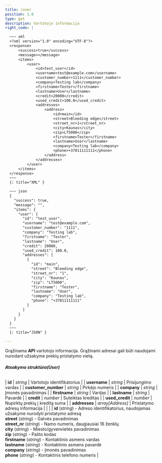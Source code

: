 ```yaml
---
title: /user
position: 1.0
type: get
description: Vartotojo informacija
right_code: |

  ~~~ xml
  <?xml version="1.0" encoding="UTF-8"?>
  <response>
      <success>true</success>
      <message></message>
      <items>
          <user>
              <id>test_user</id>
              <username>test@example.com</username>
              <customer_number>1111</customer_number>
              <company>Testing lab</company>
              <firstname>Tester</firstname>
              <lastname>User</lastname>
              <credit>20000</credit>
              <used_credit>100.0</used_credit>
              <addresses>
                  <address>
                      <id>main</id>
                      <street>Bleeding edge</street>
                      <street_nr>1</street_nr>
                      <city>Kaunas</city>
                      <zip>LT5000</zip>
                      <firstname>Tester</firstname>
                      <lastname>User</lastname>
                      <company>Testing lab</company>
                      <phone>+37011111111</phone>
                  </address>
              </addresses>
          </user>
      </items>
  </response>
  ~~~
  {: title="XML" }

  ~~~ json
  {
    "success": true,
    "message": "",
    "items": {
      "user": {
        "id": "test_user",
        "username": "test@example.com",
        "customer_number": "1111",
        "company": "Testing lab",
        "firstname": "Tester",
        "lastname": "User",
        "credit": 20000,
        "used_credit": 100.0,
        "addresses": [
          {
            "id": "main",
            "street": "Bleeding edge",
            "street_nr": "1",
            "city": "Kaunas",
            "zip": "LT5000",
            "firstname": "Tester",
            "lastname": "User",
            "company": "Testing lab",
            "phone": "+37011111111"
          }
        ]
      }
    }
  }
  ~~~
  {: title="JSON" }

---
```

Grąžinama **API** vartotojo informacija. Grąžinami adresai gali būti naudojami nurodant užsakyme prekių pristatymo vietą.

###### **Atsakymo struktūra(User)**

| **id** | *string* | Vartotojo identifikatorius |
| **username** | *string* | Prisijungimo vardas |
| **customer_number** | *string* | Pirkėjo numeris |
| **company** | *string* | Įmonės pavadinimas |
| **firstname** | *string* | Vardas |
| **lastname** | *string* | Pavardė |
| **credit** | *number* | Suteiktas kreditas |
| **used_credit** | *number* | Nupirktų prekių į kreditą suma |
| **addresses** | *array[Address]* | Pristatymo adresų informacija |
| | | **id** (*string*) - Adreso identifikatorius, naudojamas užsakyme nurodyti pristatymo adresą <br>**street** (*string*) - Gatvės pavadinimas <br>**street_nr** (*string*) - Namo numeris, daugiausiai 16 ženklų <br>**city** (*string*) - Miesto/gyvenvietės pavadinimas <br>**zip** (*string*) - Pašto kodas <br>**firstname** (*string*) - Kontaktinio asmens vardas <br>**lastname** (*string*) - Kontaktinio asmens pavardė <br>**company** (*string*) - Įmonės pavadinimas <br>**phone** (*string*) - Kontaktinis telefono numeris |